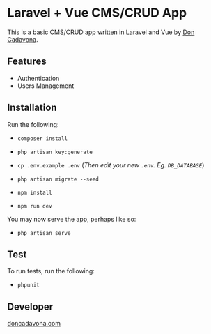 # Laravel + Vue CMS/CRUD App

This is a basic CMS/CRUD app written in Laravel and Vue by [Don Cadavona](http://doncadavona.com).

## Features

* Authentication
* Users Management

## Installation

Run the following:

* `composer install`

* `php artisan key:generate`

* `cp .env.example .env` (*Then edit your new `.env`. Eg. `DB_DATABASE`*)

* `php artisan migrate --seed`

* `npm install`

* `npm run dev`

You may now serve the app, perhaps like so:

* `php artisan serve`

## Test

To run tests, run the following:

* `phpunit`

## Developer

[doncadavona.com](http://doncadavona)